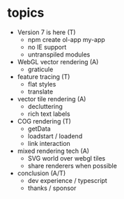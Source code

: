 
# topics

 * Version 7 is here (T)
   * npm create ol-app my-app
   * no IE support
   * untranspiled modules
 * WebGL vector rendering (A)
   * graticule
 * feature tracing (T)
   * flat styles
   * translate
 * vector tile rendering (A)
   * decluttering
   * rich text labels
 * COG rendering (T)
   * getData
   * loadstart / loadend
   * link interaction
 * mixed rendering tech (A)
   * SVG world over webgl tiles
   * share renderers when possible
 * conclusion (A/T)
   * dev experience / typescript
   * thanks / sponsor
